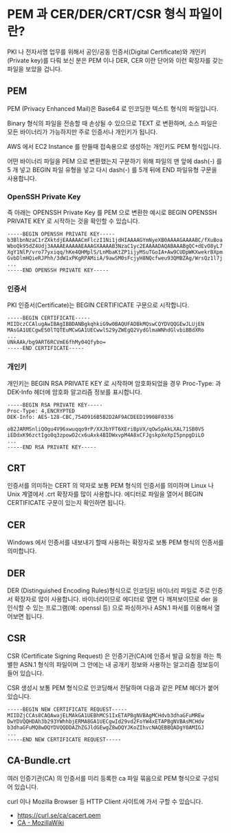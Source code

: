 # PEM 과 CER/DER/CRT/CSR 형식 파일이란?

PKI 나 전자서명 업무를 위해서 공인/공동 인증서(Digital Certificate)와 개인키(Private key)를 다뤄 보신 분은 PEM 이나 DER, CER 이란 단어와 이런 확장자를 갖는 파일을 보았을 겁니다.





## PEM

PEM (Privacy Enhanced Mail)은 Base64 로 인코딩한 텍스트 형식의 파일입니다.

Binary 형식의 파일을 전송할 때 손상될 수 있으므로 TEXT 로 변환하며, 소스 파일은 모든 바이너리가 가능하지만 주로 인증서나 개인키가 됩니다.

AWS 에서 EC2 Instance 를 만들때 접속용으로 생성하는 개인키도 PEM 형식입니다.

어떤 바이너리 파일을 PEM 으로 변환했는지 구분하기 위해 파일의 맨 앞에 dash(-) 를 5 개 넣고 BEGIN 파일 유형을 넣고 다시 dash(-) 를 5개 뒤에 END 파일유형 구문을 사용합니다.





### OpenSSH Private Key

즉 아래는 OPENSSH Private Key 를 PEM 으로 변환한 예시로 BEGIN OPENSSH PRIVATE KEY 로 시작하는 것을 확인할 수 있습니다.

```pem
-----BEGIN OPENSSH PRIVATE KEY-----
b3BlbnNzaC1rZXktdjEAAAAACmFlczI1Ni1jdHIAAAAGYmNyeXB0AAAAGAAAABC/fXuBoa
WboQk95dZ4Udj3AAAAEAAAAAEAAAGXAAAAB3NzaC1yc2EAAAADAQABAAABgQC+dEvO8yL7
XgY1NlP/vro77yxiqq/hKe4QHMplS/LnMbaKtZP1ijyMSuTGoIA+Aw9CUDpWKXwekrBXpm
GvbDlmHQieRJPhh/3dW1xPKgRPAMiiA/9awSM0sFcjyH8NQcfweu93QMBZAg/WrsQz1l7j
...
-----END OPENSSH PRIVATE KEY-----
```







### 인증서

PKI 인증서(Certificate)는 BEGIN CERTIFICATE 구문으로 시작합니다.
```pem
-----BEGIN CERTIFICATE-----
MIIDczCCAlugAwIBAgIBBDANBgkqhkiG9w0BAQUFADBkMQswCQYDVQQGEwJLUjEN
MAsGA1UECgwES0lTQTEuMCwGA1UECwwlS29yZWEgQ2VydGlmaWNhdGlvbiBBdXRo 
...
UNkAAk/bg9ART6RCVmE6fhMy04Qfybo=
-----END CERTIFICATE-----
```







### 개인키

개인키는 BEGIN RSA PRIVATE KEY 로 시작하며 암호화되었을 경우 Proc-Type: 과 DEK-Info 헤더에 암호화 알고리즘 정보를 표시합니다.

```pem
-----BEGIN RSA PRIVATE KEY-----
Proc-Type: 4,ENCRYPTED
DEK-Info: AES-128-CBC,754D916B5B2D2AF9ACDEED19908F0336

oB2JARMSnliQOgu4V96xwuqqo9rP/XXJbYFT6XEriBpVX/qOwSpAkLXAL71SB0VS
iEDdxK96zctIgo0q3zpowO2cx6uAxk4BIDWxvpM4A8xCFJgskpXeXpI5pnpgDiLO
...
-----END RSA PRIVATE KEY-----
```







## CRT

인증서를 의미하는 CERT 의 약자로 보통 PEM 형식의 인증서를 의미하며 Linux 나 Unix 계열에서 .crt 확장자를 많이 사용합니다. 
에디터로 파일을 열어서 BEGIN CERTIFICATE 구문이 있는지 확인하면 됩니다.







## CER

Windows 에서 인증서를 내보내기 할때 사용하는 확장자로 보통 PEM 형식의 인증서를 의미합니다.







## DER

DER (Distinguished Encoding Rules)형식으로 인코딩된 바이너리 파일로 주로 인증서 확장자로 많이 사용합니다.
바이너리이므로 에디터로 열면 다 깨져보이므로 der 을 인식할 수 있는 프로그램(예: openssl 등) 으로 파싱하거나 ASN.1 파서를 이용해서 열어보면 됩니다.







## CSR

CSR (Certificate Signing Request) 은 인증기관(CA)에 인증서 발급 요청을 하는 특별한 ASN.1 형식의 파일이며 그 안에는 내 공개키 정보와 사용하는 알고리즘 정보등이 들어 있습니다.

CSR 생성시 보통 PEM 형식으로 인코딩해서 전달하며  다음과 같은 PEM 헤더가 붙어 있습니다.
```pem
-----BEGIN NEW CERTIFICATE REQUEST-----
MIIDZjCCAs8CAQAwajELMAkGA1UEBhMCS1IxETAPBgNVBAgMCHdvb3dhaGFuMREw
DwYDVQQHDAh3b293YWhhbjERMA8GA1UECgwId29vd2FoYW4xETAPBgNVBAsMCHdv
b3dhaGFuMQ8wDQYDVQQDDAZhZGJldGEwgZ8wDQYJKoZIhvcNAQEBBQADgY0AMIGJ
...
-----END NEW CERTIFICATE REQUEST-----
```







## CA-Bundle.crt

여러 인증기관(CA) 의 인증서를 미리 등록한 ca 파일 묶음으로 PEM 형식으로 구성되어 있습니다.

curl  이나 Mozilla Browser 등 HTTP Client 사이트에 가서 구할 수 있습니다.

- https://curl.se/ca/cacert.pem
- [CA - MozillaWiki](https://wiki.mozilla.org/CA)
